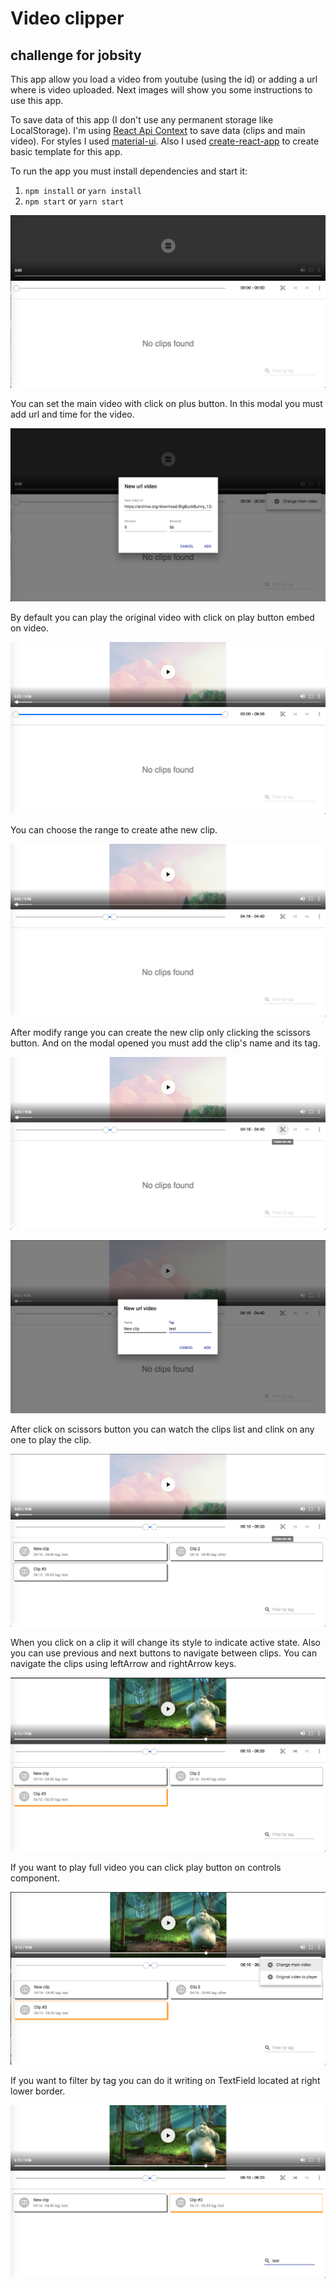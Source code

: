 # Video clipper
## challenge for jobsity

This app allow you load a video from youtube (using the id) or adding a url where is video uploaded. Next images will show you some instructions to use this app.

To save data of this app (I don't use any permanent storage like LocalStorage). I'm using [React Api Context](https://reactjs.org/docs/context.html) to save data (clips and main video). For styles I used [material-ui](https://material-ui.com/). Also I used [create-react-app](https://github.com/facebook/create-react-app) to create basic template for this app.

To run the app you must install dependencies and start it:

1. `npm install` or `yarn install`
2. `npm start` or `yarn start`

![App init](screenshots/1-init.png)

You can set the main video with click on plus button. In this modal you must add url and time for the video.

![New video](screenshots/2-modal-add-video.png)

By default you can play the original video with click on play button embed on video.

![Playing main video](screenshots/3-playing-full-video.png)

You can choose the range to create athe new clip.

![Select time to clip](screenshots/4-modify-time-to-clip.png)

After modify range you can create the new clip only clicking the scissors button. And on the modal opened you must add the clip's name and its tag.

![Add new clip](screenshots/5-create-clip.png)

![Modal new clip](screenshots/9-modal-new-clip.png)

After click on scissors button you can watch the clips list and clink on any one to play the clip.

![Clips list](screenshots/6-clips-list.png)

When you click on a clip it will change its style to indicate active state. Also you can use previous and next buttons to navigate between clips. You can navigate the clips using leftArrow and rightArrow keys.

![Playin clip](screenshots/7-playing-clip.png)

If you want to play full video you can click play button on controls component.

![Play main video again](screenshots/8-play-original-video.png)

If you want to filter by tag you can do it writing on TextField located at right lower border.

![Play main video again](screenshots/10-filter-by-tag.png)